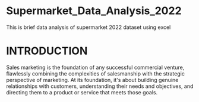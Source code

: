 # Supermarket_Data_Analysis_2022
This is brief data analysis of supermarket 2022 dataset using excel

# INTRODUCTION
Sales marketing is the foundation of any successful commercial venture, flawlessly combining the complexities of salesmanship with the strategic perspective of marketing. At its foundation, it's about building genuine relationships with customers, understanding their needs and objectives, and directing them to a product or service that meets those goals.
